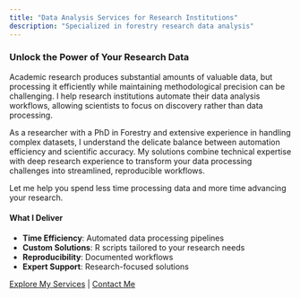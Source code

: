 ```yaml
---
title: "Data Analysis Services for Research Institutions"
description: "Specialized in forestry research data analysis"
---
```


### Unlock the Power of Your Research Data

Academic research produces substantial amounts of valuable data, but processing it efficiently while maintaining methodological precision can be challenging. I help research institutions automate their data analysis workflows, allowing scientists to focus on discovery rather than data processing.

As a researcher with a PhD in Forestry and extensive experience in handling complex datasets, I understand the delicate balance between automation efficiency and scientific accuracy. My solutions combine technical expertise with deep research experience to transform your data processing challenges into streamlined, reproducible workflows.

Let me help you spend less time processing data and more time advancing your research.
                   

#### What I Deliver
- **Time Efficiency**: Automated data processing pipelines
- **Custom Solutions**: R scripts tailored to your research needs
- **Reproducibility**: Documented workflows
- **Expert Support**: Research-focused solutions

[Explore My Services](pages/services) | [Contact Me](pages/contacts)